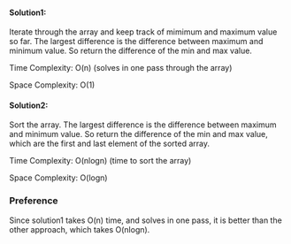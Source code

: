 #### Solution1:

Iterate through the array and keep track of mimimum and maximum value so far.
The largest difference is the difference between maximum and minimum value.
So return the difference of the min and max value.

Time Complexity: O(n) (solves in one pass through the array)

Space Complexity: O(1)

#### Solution2:

Sort the array.
The largest difference is the difference between maximum and minimum value.
So return the difference of the min and max value, which are the first and last element of the sorted array.

Time Complexity: O(nlogn) (time to sort the array)

Space Complexity: O(logn)

### Preference
Since solution1 takes O(n) time, and solves in one pass, it is better than the other approach, which takes O(nlogn).
